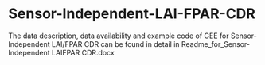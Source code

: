 # Sensor-Independent-LAI-FPAR-CDR
The data description, data availability and example code of GEE for Sensor-Independent LAI/FPAR CDR can be found in detail in Readme_for_Sensor-Independent LAIFPAR CDR.docx
